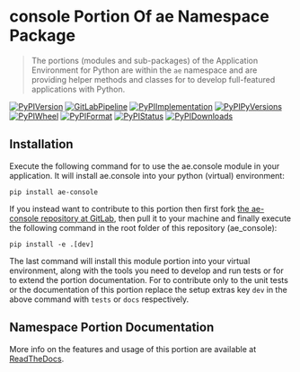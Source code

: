 <!--
  THIS FILE IS EXCLUSIVELY MAINTAINED IN THE AE ROOT PACKAGE. ANY CHANGES SHOULD BE DONE THERE.
  All changes will be deployed automatically to all the portions of this namespace package.
-->
# console Portion Of ae Namespace Package

>The portions (modules and sub-packages) of the Application Environment for Python are within
the `ae` namespace and are providing helper methods and classes for to develop
full-featured applications with Python.

[![PyPIVersion](https://img.shields.io/pypi/v/ae_console?logo=python?logo=python)](https://gitlab.com/ae-group/ae_console)
[![GitLabPipeline](https://img.shields.io/gitlab/pipeline/ae-group/ae_console/master?logo=python)](https://gitlab.com/ae-group/ae_console)
[![PyPIImplementation](https://img.shields.io/pypi/implementation/ae_console?logo=python?logo=python)](https://gitlab.com/ae-group/ae_console)
[![PyPIPyVersions](https://img.shields.io/pypi/pyversions/ae_console?logo=python?logo=python)](https://gitlab.com/ae-group/ae_console)
[![PyPIWheel](https://img.shields.io/pypi/wheel/ae_console?logo=python?logo=python)](https://gitlab.com/ae-group/ae_console)
[![PyPIFormat](https://img.shields.io/pypi/format/ae_console?logo=python?logo=python)](https://gitlab.com/ae-group/ae_console)
[![PyPIStatus](https://img.shields.io/pypi/status/ae_console?logo=python?logo=python)](https://gitlab.com/ae-group/ae_console)
[![PyPIDownloads](https://img.shields.io/pypi/dm/ae_console?logo=python?logo=python)](https://gitlab.com/ae-group/ae_console)


## Installation

Execute the following command for to use the ae.console module in your
application. It will install ae.console into your python (virtual) environment:
 
```shell script
pip install ae-console
```

If you instead want to contribute to this portion then first fork
[the ae-console repository at GitLab](https://gitlab.com/ae-group/ae_console "ae.console code repository"),
then pull it to your machine and finally execute the following command in the root folder
of this repository (ae_console):

```shell script
pip install -e .[dev]
```

The last command will install this module portion into your virtual environment, along with
the tools you need to develop and run tests or for to extend the portion documentation.
For to contribute only to the unit tests or the documentation of this portion replace
the setup extras key `dev` in the above command with `tests` or `docs` respectively.


## Namespace Portion Documentation

More info on the features and usage of this portion are available at
[ReadTheDocs](https://ae.readthedocs.io/en/latest/_autosummary/ae.console.html#module-ae.console
"ae_console documentation").

<!-- Common files version 0.0.21 deployed (with 0.0.21)
     to the ae_console module version 0.0.11.
-->